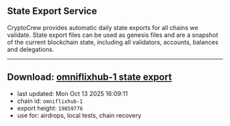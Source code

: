 ## State Export Service
CryptoCrew provides automatic daily state exports for all chains we validate. State export files can be used as genesis files and are a snapshot of the current blockchain state, including all validators, accounts, balances and delegations.

---
**Download: [omniflixhub-1 state export](https://dl-eu2.ccvalidators.com/SERVICE/omniflixhub/omniflixhub-1_export_19859776.json)**
---

- last updated: Mon Oct 13 2025 16:09:11
- chain id: `omniflixhub-1`
- export height: `19859776`
- use for: airdrops, local tests, chain recovery
